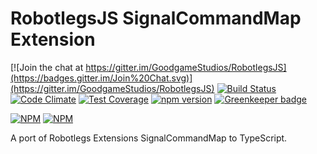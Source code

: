 RobotlegsJS SignalCommandMap Extension
===

[![Join the chat at https://gitter.im/GoodgameStudios/RobotlegsJS](https://badges.gitter.im/Join%20Chat.svg)](https://gitter.im/GoodgameStudios/RobotlegsJS)
[![Build Status](https://secure.travis-ci.org/GoodgameStudios/RobotlegsJS-SignalCommandMap.svg?branch=master)](https://travis-ci.org/GoodgameStudios/RobotlegsJS-SignalCommandMap)
[![Code Climate](https://codeclimate.com/github/GoodgameStudios/RobotlegsJS-SignalCommandMap/badges/gpa.svg)](https://codeclimate.com/github/GoodgameStudios/RobotlegsJS-SignalCommandMap)
[![Test Coverage](https://codeclimate.com/github/GoodgameStudios/RobotlegsJS-SignalCommandMap/badges/coverage.svg)](https://codeclimate.com/github/GoodgameStudios/RobotlegsJS-SignalCommandMap/coverage)
[![npm version](https://badge.fury.io/js/robotlegs-signalcommandmap.svg)](https://badge.fury.io/js/robotlegs-signalcommandmap)
[![Greenkeeper badge](https://badges.greenkeeper.io/GoodgameStudios/RobotlegsJS-SignalCommandMap.svg)](https://greenkeeper.io/)

[![NPM](https://nodei.co/npm/robotlegs-signalcommandmap.png?downloads=true&downloadRank=true)](https://nodei.co/npm/robotlegs-signalcommandmap/)
[![NPM](https://nodei.co/npm-dl/robotlegs-signalcommandmap.png?months=9&height=3)](https://nodei.co/npm/robotlegs-signalcommandmap/)

A port of Robotlegs Extensions SignalCommandMap to TypeScript.